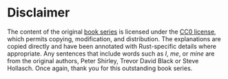 # Disclaimer
The content of the original [book series](https://raytracing.github.io) is licensed under the [CC0 license](https://github.com/RayTracing/raytracing.github.io/blob/release/COPYING.txt), which permits copying, modification, and distribution. The explanations are copied directly and have been annotated with Rust-specific details where appropriate. Any sentences that include words such as *I*, *me*, or *mine* are from the original authors, Peter Shirley, Trevor David Black or Steve Hollasch. Once again, thank you for this outstanding book series.
